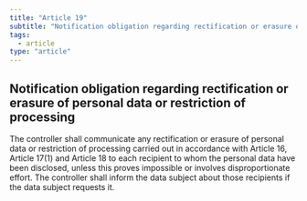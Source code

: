 ```yaml
---
title: "Article 19"
subtitle: "Notification obligation regarding rectification or erasure of personal data or restriction of processing"
tags:
  - article
type: "article"
---
```

## Notification obligation regarding rectification or erasure of personal data or restriction of processing

The controller shall communicate any rectification or erasure of personal data or restriction of processing carried out in accordance with Article 16, Article 17(1) and Article 18 to each recipient to whom the personal data have been disclosed, unless this proves impossible or involves disproportionate effort. The controller shall inform the data subject about those recipients if the data subject requests it.
